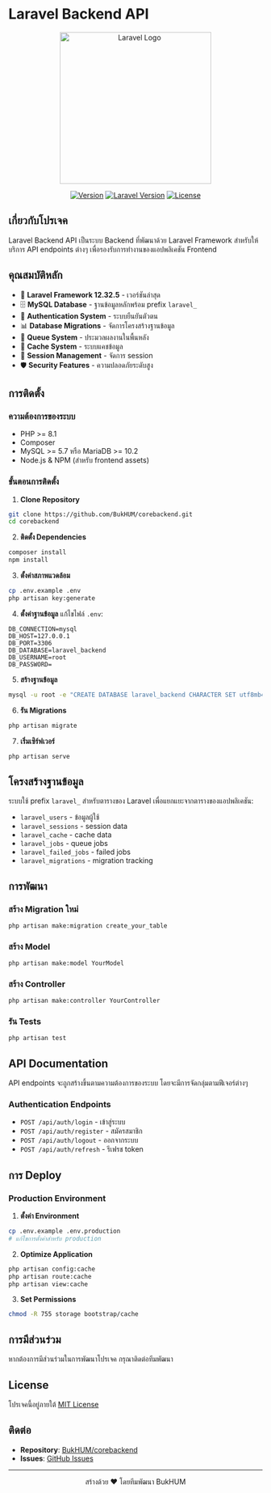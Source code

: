# Laravel Backend API

<p align="center">
<img src="https://raw.githubusercontent.com/laravel/art/master/logo-lockup/5%20SVG/2%20CMYK/1%20Full%20Color/laravel-logolockup-cmyk-red.svg" width="300" alt="Laravel Logo">
</p>

<p align="center">
<a href="https://github.com/BukHUM/corebackend"><img src="https://img.shields.io/badge/Version-1.0.0-blue.svg" alt="Version"></a>
<a href="https://packagist.org/packages/laravel/framework"><img src="https://img.shields.io/packagist/v/laravel/framework" alt="Laravel Version"></a>
<a href="https://opensource.org/licenses/MIT"><img src="https://img.shields.io/badge/License-MIT-green.svg" alt="License"></a>
</p>

## เกี่ยวกับโปรเจค

Laravel Backend API เป็นระบบ Backend ที่พัฒนาด้วย Laravel Framework สำหรับให้บริการ API endpoints ต่างๆ เพื่อรองรับการทำงานของแอปพลิเคชัน Frontend

## คุณสมบัติหลัก

- 🚀 **Laravel Framework 12.32.5** - เวอร์ชันล่าสุด
- 🗄️ **MySQL Database** - ฐานข้อมูลหลักพร้อม prefix `laravel_`
- 🔐 **Authentication System** - ระบบยืนยันตัวตน
- 📊 **Database Migrations** - จัดการโครงสร้างฐานข้อมูล
- 🔄 **Queue System** - ประมวลผลงานในพื้นหลัง
- 💾 **Cache System** - ระบบแคชข้อมูล
- 📝 **Session Management** - จัดการ session
- 🛡️ **Security Features** - ความปลอดภัยระดับสูง

## การติดตั้ง

### ความต้องการของระบบ

- PHP >= 8.1
- Composer
- MySQL >= 5.7 หรือ MariaDB >= 10.2
- Node.js & NPM (สำหรับ frontend assets)

### ขั้นตอนการติดตั้ง

1. **Clone Repository**
```bash
git clone https://github.com/BukHUM/corebackend.git
cd corebackend
```

2. **ติดตั้ง Dependencies**
```bash
composer install
npm install
```

3. **ตั้งค่าสภาพแวดล้อม**
```bash
cp .env.example .env
php artisan key:generate
```

4. **ตั้งค่าฐานข้อมูล**
แก้ไขไฟล์ `.env`:
```env
DB_CONNECTION=mysql
DB_HOST=127.0.0.1
DB_PORT=3306
DB_DATABASE=laravel_backend
DB_USERNAME=root
DB_PASSWORD=
```

5. **สร้างฐานข้อมูล**
```bash
mysql -u root -e "CREATE DATABASE laravel_backend CHARACTER SET utf8mb4 COLLATE utf8mb4_unicode_ci;"
```

6. **รัน Migrations**
```bash
php artisan migrate
```

7. **เริ่มเซิร์ฟเวอร์**
```bash
php artisan serve
```

## โครงสร้างฐานข้อมูล

ระบบใช้ prefix `laravel_` สำหรับตารางของ Laravel เพื่อแยกแยะจากตารางของแอปพลิเคชัน:

- `laravel_users` - ข้อมูลผู้ใช้
- `laravel_sessions` - session data
- `laravel_cache` - cache data
- `laravel_jobs` - queue jobs
- `laravel_failed_jobs` - failed jobs
- `laravel_migrations` - migration tracking

## การพัฒนา

### สร้าง Migration ใหม่
```bash
php artisan make:migration create_your_table
```

### สร้าง Model
```bash
php artisan make:model YourModel
```

### สร้าง Controller
```bash
php artisan make:controller YourController
```

### รัน Tests
```bash
php artisan test
```

## API Documentation

API endpoints จะถูกสร้างขึ้นตามความต้องการของระบบ โดยจะมีการจัดกลุ่มตามฟีเจอร์ต่างๆ

### Authentication Endpoints
- `POST /api/auth/login` - เข้าสู่ระบบ
- `POST /api/auth/register` - สมัครสมาชิก
- `POST /api/auth/logout` - ออกจากระบบ
- `POST /api/auth/refresh` - รีเฟรช token

## การ Deploy

### Production Environment

1. **ตั้งค่า Environment**
```bash
cp .env.example .env.production
# แก้ไขการตั้งค่าสำหรับ production
```

2. **Optimize Application**
```bash
php artisan config:cache
php artisan route:cache
php artisan view:cache
```

3. **Set Permissions**
```bash
chmod -R 755 storage bootstrap/cache
```

## การมีส่วนร่วม

หากต้องการมีส่วนร่วมในการพัฒนาโปรเจค กรุณาติดต่อทีมพัฒนา

## License

โปรเจคนี้อยู่ภายใต้ [MIT License](https://opensource.org/licenses/MIT)

## ติดต่อ

- **Repository**: [BukHUM/corebackend](https://github.com/BukHUM/corebackend)
- **Issues**: [GitHub Issues](https://github.com/BukHUM/corebackend/issues)

---

<p align="center">สร้างด้วย ❤️ โดยทีมพัฒนา BukHUM</p>
